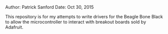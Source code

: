 Author: Patrick Sanford
Date: Oct 30, 2015

This repository is for my attempts to write drivers for the Beagle
Bone Black to allow the microcontroller to interact with breakout boards
sold by Adafruit.
